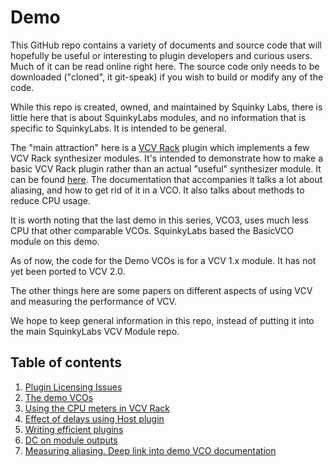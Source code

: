 # Demo

This GitHub repo contains a variety of documents and source code that will hopefully be useful or interesting to plugin developers and curious users. Much of it can be read online right here. The source code only needs to be downloaded ("cloned", it git-speak) if you wish to build or modify any of the code.

While this repo is created, owned, and maintained by Squinky Labs, there is little here that is about SquinkyLabs modules, and no information that is specific to SquinkyLabs. It is intended to be general.

The "main attraction" here is a [VCV Rack](https://vcvrack.com) plugin which implements a few VCV Rack synthesizer modules. It's intended to demonstrate how to make a basic VCV Rack plugin rather than an actual "useful" synthesizer module. It can be found [here](./demo-readme.md). The documentation that accompanies it talks a lot about aliasing, and how to get rid of it in a VCO. It also talks about methods to reduce CPU usage.

It is worth noting that the last demo in this series, VCO3, uses much less CPU that other comparable VCOs. SquinkyLabs based the BasicVCO module on this demo.

As of now, the code for the Demo VCOs is for a VCV 1.x module. It has not yet been ported to VCV 2.0.

The other things here are some papers on different aspects of using VCV and measuring the performance of VCV.

We hope to keep general information in this repo, instead of putting it into the main SquinkyLabs VCV Module repo.

## Table of contents

1. [Plugin Licensing Issues](./docs/licensing-issues.md)
2. [The demo VCOs](./demo-readme.md)
3. [Using the CPU meters in VCV Rack](./docs/cpu-meters.md)
4. [Effect of delays using Host plugin](./docs/host-delay.md)
5. [Writing efficient plugins](./docs/efficient-plugins.md)
6. [DC on module outputs](./docs/dc.md)
7. [Measuring aliasing. Deep link into demo VCO documentation](./docs/aliasing2.md)
